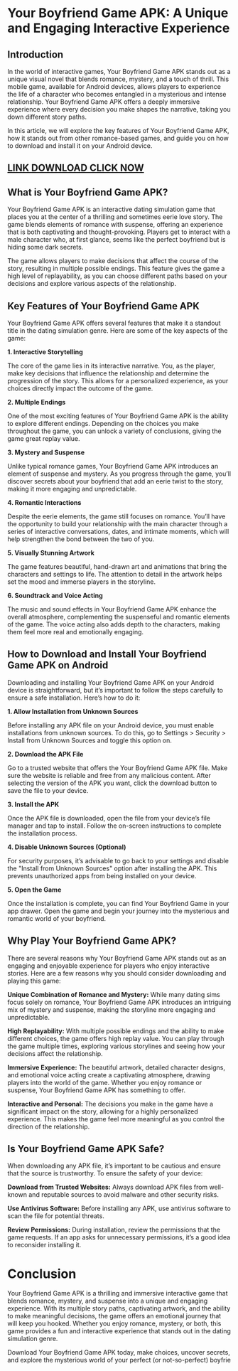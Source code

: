 # Your Boyfriend Game APK: A Unique and Engaging Interactive Experience

## Introduction

In the world of interactive games, Your Boyfriend Game APK stands out as a unique visual novel that blends romance, mystery, and a touch of thrill. This mobile game, available for Android devices, allows players to experience the life of a character who becomes entangled in a mysterious and intense relationship. Your Boyfriend Game APK offers a deeply immersive experience where every decision you make shapes the narrative, taking you down different story paths.

In this article, we will explore the key features of Your Boyfriend Game APK, how it stands out from other romance-based games, and guide you on how to download and install it on your Android device.

## [LINK DOWNLOAD CLICK NOW](https://modfyp.io/)

## What is Your Boyfriend Game APK?

Your Boyfriend Game APK is an interactive dating simulation game that places you at the center of a thrilling and sometimes eerie love story. The game blends elements of romance with suspense, offering an experience that is both captivating and thought-provoking. Players get to interact with a male character who, at first glance, seems like the perfect boyfriend but is hiding some dark secrets.

The game allows players to make decisions that affect the course of the story, resulting in multiple possible endings. This feature gives the game a high level of replayability, as you can choose different paths based on your decisions and explore various aspects of the relationship.




## Key Features of Your Boyfriend Game APK

Your Boyfriend Game APK offers several features that make it a standout title in the dating simulation genre. Here are some of the key aspects of the game:

**1. Interactive Storytelling**


The core of the game lies in its interactive narrative. You, as the player, make key decisions that influence the relationship and determine the progression of the story. This allows for a personalized experience, as your choices directly impact the outcome of the game.

**2. Multiple Endings**

One of the most exciting features of Your Boyfriend Game APK is the ability to explore different endings. Depending on the choices you make throughout the game, you can unlock a variety of conclusions, giving the game great replay value.

**3. Mystery and Suspense**

Unlike typical romance games, Your Boyfriend Game APK introduces an element of suspense and mystery. As you progress through the game, you’ll discover secrets about your boyfriend that add an eerie twist to the story, making it more engaging and unpredictable.

**4. Romantic Interactions**

Despite the eerie elements, the game still focuses on romance. You’ll have the opportunity to build your relationship with the main character through a series of interactive conversations, dates, and intimate moments, which will help strengthen the bond between the two of you.

**5. Visually Stunning Artwork**

The game features beautiful, hand-drawn art and animations that bring the characters and settings to life. The attention to detail in the artwork helps set the mood and immerse players in the storyline.

**6. Soundtrack and Voice Acting**

The music and sound effects in Your Boyfriend Game APK enhance the overall atmosphere, complementing the suspenseful and romantic elements of the game. The voice acting also adds depth to the characters, making them feel more real and emotionally engaging.



## How to Download and Install Your Boyfriend Game APK on Android

Downloading and installing Your Boyfriend Game APK on your Android device is straightforward, but it’s important to follow the steps carefully to ensure a safe installation. Here’s how to do it:

**1. Allow Installation from Unknown Sources**

Before installing any APK file on your Android device, you must enable installations from unknown sources. To do this, go to Settings > Security > Install from Unknown Sources and toggle this option on.

**2. Download the APK File**

Go to a trusted website that offers the Your Boyfriend Game APK file. Make sure the website is reliable and free from any malicious content. After selecting the version of the APK you want, click the download button to save the file to your device.

**3. Install the APK**

Once the APK file is downloaded, open the file from your device’s file manager and tap to install. Follow the on-screen instructions to complete the installation process.

**4. Disable Unknown Sources (Optional)**

For security purposes, it’s advisable to go back to your settings and disable the "Install from Unknown Sources" option after installing the APK. This prevents unauthorized apps from being installed on your device.

**5. Open the Game**

Once the installation is complete, you can find Your Boyfriend Game in your app drawer. Open the game and begin your journey into the mysterious and romantic world of your boyfriend.

## Why Play Your Boyfriend Game APK?

There are several reasons why Your Boyfriend Game APK stands out as an engaging and enjoyable experience for players who enjoy interactive stories. Here are a few reasons why you should consider downloading and playing this game:

**Unique Combination of Romance and Mystery:** While many dating sims focus solely on romance, Your Boyfriend Game APK introduces an intriguing mix of mystery and suspense, making the storyline more engaging and unpredictable.

**High Replayability:** With multiple possible endings and the ability to make different choices, the game offers high replay value. You can play through the game multiple times, exploring various storylines and seeing how your decisions affect the relationship.

**Immersive Experience:** The beautiful artwork, detailed character designs, and emotional voice acting create a captivating atmosphere, drawing players into the world of the game. Whether you enjoy romance or suspense, Your Boyfriend Game APK has something to offer.

**Interactive and Personal:** The decisions you make in the game have a significant impact on the story, allowing for a highly personalized experience. This makes the game feel more meaningful as you control the direction of the relationship.

## Is Your Boyfriend Game APK Safe?

When downloading any APK file, it’s important to be cautious and ensure that the source is trustworthy. To ensure the safety of your device:

**Download from Trusted Websites:** Always download APK files from well-known and reputable sources to avoid malware and other security risks.

**Use Antivirus Software:** Before installing any APK, use antivirus software to scan the file for potential threats.

**Review Permissions:** During installation, review the permissions that the game requests. If an app asks for unnecessary permissions, it’s a good idea to reconsider installing it.


# Conclusion

Your Boyfriend Game APK is a thrilling and immersive interactive game that blends romance, mystery, and suspense into a unique and engaging experience. With its multiple story paths, captivating artwork, and the ability to make meaningful decisions, the game offers an emotional journey that will keep you hooked. Whether you enjoy romance, mystery, or both, this game provides a fun and interactive experience that stands out in the dating simulation genre.

Download Your Boyfriend Game APK today, make choices, uncover secrets, and explore the mysterious world of your perfect (or not-so-perfect) boyfrie
